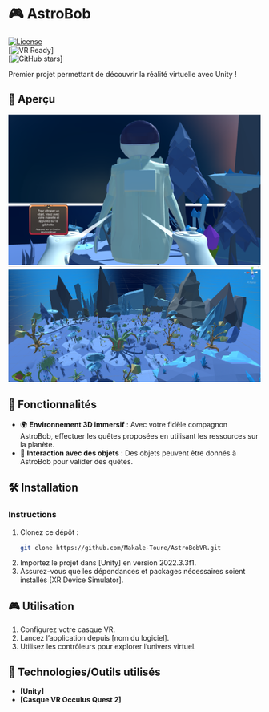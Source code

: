 # 🎮 AstroBob 

[![License](https://img.shields.io/badge/license-MIT-blue.svg)](LICENSE)  
[![VR Ready](https://img.shields.io/badge/VR-ready-green.svg)]  
[![GitHub stars](https://img.shields.io/github/stars/ton_nom_d_utilisateur/nom_du_projet.svg)]  

Premier projet permettant de découvrir la réalité virtuelle avec Unity !

## 🎥 Aperçu
<p align="center">
  <img src="./bob.png" alt="AstroBob" width=600" />
  <img src="./map.png" alt="Map" width="600" />
</p>

## 🚀 Fonctionnalités

- 🌍 **Environnement 3D immersif** : Avec votre fidèle compagnon AstroBob, effectuer les quêtes proposées en utilisant les ressources sur la planète.
- 👾 **Interaction avec des objets** : Des objets peuvent être donnés à AstroBob pour valider des quêtes.

## 🛠️ Installation

### Instructions

1. Clonez ce dépôt :
    ```bash
    git clone https://github.com/Makale-Toure/AstroBobVR.git
    ```
2. Importez le projet dans [Unity] en version 2022.3.3f1.
3. Assurez-vous que les dépendances et packages nécessaires soient installés [XR Device Simulator].

## 🎮 Utilisation

1. Configurez votre casque VR.
2. Lancez l’application depuis [nom du logiciel].
3. Utilisez les contrôleurs pour explorer l’univers virtuel.

## 🤖 Technologies/Outils utilisés

- **[Unity]**
- **[Casque VR Occulus Quest 2]**




